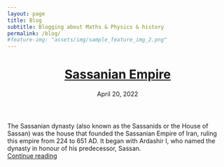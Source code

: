 ```yaml
---
layout: page
title: Blog
subtitle: Blogging about Maths & Physics & history
permalink: /blog/
#feature-img: "assets/img/sample_feature_img_2.png"
---
```

 <div class="posts">

  <div class="post-teaser">
      <header>
        <h1>
          <a class="post-link" href="/2022/04/14/sassanian.html">
            Sassanian Empire
          </a>
        </h1>
        <p class="meta">
          April 20, 2022
        </p>
      </header>
      <div class="excerpt">
      The Sassanian dynasty (also known as the Sassanids or the House of Sassan) was the house that founded the Sassanian Empire of Iran, ruling this empire from 224 to 651 AD. It began with Ardashir I, who named the dynasty in honour of his predecessor, Sassan.<br>
        <a class="button" href="/2022/04/14/sassanian.html">
          Continue reading
        </a>
      </div>
   </div>

 </div>
